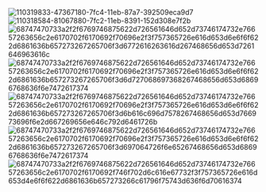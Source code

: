 ![110319833-47367180-7fc4-11eb-87a7-392509eca9d7](https://github.com/ARYAN007E/ARYAN007E/assets/145210400/bc2f2550-f347-4f6a-8b91-57e033e492c2)
</br>
![110318584-81067880-7fc2-11eb-8391-152d308e7f2b](https://github.com/ARYAN007E/ARYAN007E/assets/145210400/6d391dcd-1fb3-4f43-90b2-6afa0d85dbc9)
![68747470733a2f2f6769746875622d726561646d652d73746174732e76657263656c2e6170702f6170692f70696e2f3f757365726e616d653d6e6f6f622d6861636b657273267265706f3d6772616263616d267468656d653d7261646963616c](https://github.com/ARYAN007E/ARYAN007E/assets/145210400/792d3cc6-5039-4b36-bb1b-f3a9ac9b3870)
![68747470733a2f2f6769746875622d726561646d652d73746174732e76657263656c2e6170702f6170692f70696e2f3f757365726e616d653d6e6f6f622d6861636b657273267265706f3d6d727068697368267468656d653d68696768636f6e7472617374](https://github.com/ARYAN007E/ARYAN007E/assets/145210400/38b6ae8f-ef1f-43c9-aca9-a9c0b67dd6f8)
![68747470733a2f2f6769746875622d726561646d652d73746174732e76657263656c2e6170702f6170692f70696e2f3f757365726e616d653d6e6f6f622d6861636b657273267265706f3d6b616c696d7578267468656d653d766973696f6e2d667269656e646c792d6461726b](https://github.com/ARYAN007E/ARYAN007E/assets/145210400/fb11e200-db61-40d4-b5ba-71b7f20facfc)
![68747470733a2f2f6769746875622d726561646d652d73746174732e76657263656c2e6170702f6170692f70696e2f3f757365726e616d653d6e6f6f622d6861636b657273267265706f3d697064726f6e65267468656d653d68696768636f6e7472617374](https://github.com/ARYAN007E/ARYAN007E/assets/145210400/aab136cc-c10a-4023-92b2-121b73012cb9)
![68747470733a2f2f6769746875622d726561646d652d73746174732e76657263656c2e6170702f6170692f746f702d6c616e67732f3f757365726e616d653d4e6f6f622d6861636b657273266c61796f75743d636f6d70616374](https://github.com/ARYAN007E/ARYAN007E/assets/145210400/020e1814-827d-4f65-8dfb-286351b8713d)
